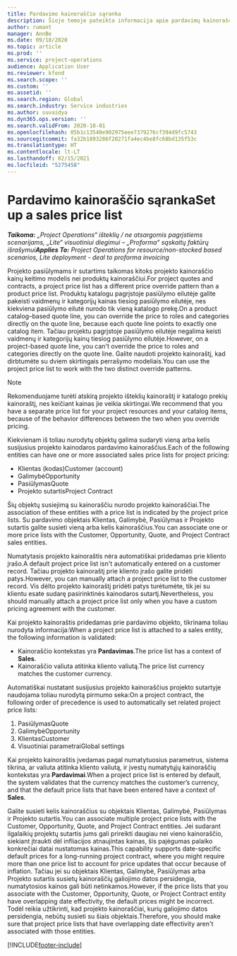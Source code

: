 ```yaml
---
title: Pardavimo kainoraščio sąranka
description: Šioje temoje pateikta informacija apie pardavimų kainoraščius, skirtus projektų kainodarai.
author: rumant
manager: AnnBe
ms.date: 09/18/2020
ms.topic: article
ms.prod: ''
ms.service: project-operations
audience: Application User
ms.reviewer: kfend
ms.search.scope: ''
ms.custom: ''
ms.assetid: ''
ms.search.region: Global
ms.search.industry: Service industries
ms.author: suvaidya
ms.dyn365.ops.version: ''
ms.search.validFrom: 2020-10-01
ms.openlocfilehash: 05b1c13540e902975eee7379276cf394d9fc5743
ms.sourcegitcommit: fa32b1893286f20271fa4ec4be8fc68bd135f53c
ms.translationtype: HT
ms.contentlocale: lt-LT
ms.lasthandoff: 02/15/2021
ms.locfileid: "5275458"
---
```

# <a name="set-up-a-sales-price-list"></a><span data-ttu-id="21db4-103">Pardavimo kainoraščio sąranka</span><span class="sxs-lookup"><span data-stu-id="21db4-103">Set up a sales price list</span></span>

<span data-ttu-id="21db4-104">_**Taikoma:** „Project Operations“ išteklių / ne atsargomis pagrįstiems scenarijams, „Lite“ visuotiniui diegimui – „Proforma“ sąskaitų faktūrų išrašymui_</span><span class="sxs-lookup"><span data-stu-id="21db4-104">_**Applies To:** Project Operations for resource/non-stocked based scenarios, Lite deployment - deal to proforma invoicing_</span></span>

<span data-ttu-id="21db4-105">Projekto pasiūlymams ir sutartims taikomas kitoks projekto kainoraščio kainų keitimo modelis nei produktų kainoraščiui.</span><span class="sxs-lookup"><span data-stu-id="21db4-105">For project quotes and contracts, a project price list has a different price override pattern than a product price list.</span></span> <span data-ttu-id="21db4-106">Produktų katalogu pagrįstoje pasiūlymo eilutėje galite pakeisti vaidmenų ir kategorijų kainas tiesiog pasiūlymo eilutėje, nes kiekviena pasiūlymo eilutė nurodo tik vieną katalogo prekę.</span><span class="sxs-lookup"><span data-stu-id="21db4-106">On a product catalog–based quote line, you can override the price to roles and categories directly on the quote line, because each quote line points to exactly one catalog item.</span></span> <span data-ttu-id="21db4-107">Tačiau projektu pagrįstoje pasiūlymo eilutėje negalima keisti vaidmenų ir kategorijų kainų tiesiog pasiūlymo eilutėje.</span><span class="sxs-lookup"><span data-stu-id="21db4-107">However, on a project-based quote line, you can't override the price to roles and categories directly on the quote line.</span></span> <span data-ttu-id="21db4-108">Galite naudoti projekto kainoraštį, kad dirbtumėte su dviem skirtingais perrašymo modeliais.</span><span class="sxs-lookup"><span data-stu-id="21db4-108">You can use the project price list to work with the two distinct override patterns.</span></span>

> [!NOTE]
> <span data-ttu-id="21db4-109">Rekomenduojame turėti atskirą projekto išteklių kainoraštį ir katalogo prekių kainoraštį, nes keičiant kainas jie veikia skirtingai.</span><span class="sxs-lookup"><span data-stu-id="21db4-109">We recommend that you have a separate price list for your project resources and your catalog items, because of the behavior differences between the two when you override pricing.</span></span>

<span data-ttu-id="21db4-110">Kiekvienam iš toliau nurodytų objektų galima sudaryti vieną arba kelis susijusius projekto kainodaros pardavimo kainoraščius.</span><span class="sxs-lookup"><span data-stu-id="21db4-110">Each of the following entities can have one or more associated sales price lists for project pricing:</span></span>

- <span data-ttu-id="21db4-111">Klientas (kodas)</span><span class="sxs-lookup"><span data-stu-id="21db4-111">Customer (account)</span></span> 
- <span data-ttu-id="21db4-112">Galimybė</span><span class="sxs-lookup"><span data-stu-id="21db4-112">Opportunity</span></span> 
- <span data-ttu-id="21db4-113">Pasiūlymas</span><span class="sxs-lookup"><span data-stu-id="21db4-113">Quote</span></span> 
- <span data-ttu-id="21db4-114">Projekto sutartis</span><span class="sxs-lookup"><span data-stu-id="21db4-114">Project Contract</span></span>

<span data-ttu-id="21db4-115">Šių objektų susiejimą su kainoraščiu nurodo projekto kainoraščiai.</span><span class="sxs-lookup"><span data-stu-id="21db4-115">The association of these entities with a price list is indicated by the project price lists.</span></span> <span data-ttu-id="21db4-116">Su pardavimo objektais Klientas, Galimybė, Pasiūlymas ir Projekto sutartis galite susieti vieną arba kelis kainoraščius.</span><span class="sxs-lookup"><span data-stu-id="21db4-116">You can associate one or more price lists with the Customer, Opportunity, Quote, and Project Contract sales entities.</span></span>

<span data-ttu-id="21db4-117">Numatytasis projekto kainoraštis nėra automatiškai pridedamas prie kliento įrašo.</span><span class="sxs-lookup"><span data-stu-id="21db4-117">A default project price list isn't automatically entered on a customer record.</span></span> <span data-ttu-id="21db4-118">Tačiau projekto kainoraštį prie kliento įrašo galite pridėti patys.</span><span class="sxs-lookup"><span data-stu-id="21db4-118">However, you can manually attach a project price list to the customer record.</span></span> <span data-ttu-id="21db4-119">Vis dėlto projekto kainoraštį pridėti patys turėtumėte, tik jei su klientu esate sudarę pasirinktinės kainodaros sutartį.</span><span class="sxs-lookup"><span data-stu-id="21db4-119">Nevertheless, you should manually attach a project price list only when you have a custom pricing agreement with the customer.</span></span> 

<span data-ttu-id="21db4-120">Kai projekto kainoraštis pridedamas prie pardavimo objekto, tikrinama toliau nurodyta informacija:</span><span class="sxs-lookup"><span data-stu-id="21db4-120">When a project price list is attached to a sales entity, the following information is validated:</span></span>

- <span data-ttu-id="21db4-121">Kainoraščio kontekstas yra **Pardavimas**.</span><span class="sxs-lookup"><span data-stu-id="21db4-121">The price list has a context of **Sales**.</span></span> 
- <span data-ttu-id="21db4-122">Kainoraščio valiuta atitinka kliento valiutą.</span><span class="sxs-lookup"><span data-stu-id="21db4-122">The price list currency matches the customer currency.</span></span> 

<span data-ttu-id="21db4-123">Automatiškai nustatant susijusius projekto kainoraščius projekto sutartyje naudojama toliau nurodytą pirmumo seka:</span><span class="sxs-lookup"><span data-stu-id="21db4-123">On a project contract, the following order of precedence is used to automatically set related project price lists:</span></span>

1. <span data-ttu-id="21db4-124">Pasiūlymas</span><span class="sxs-lookup"><span data-stu-id="21db4-124">Quote</span></span>
2. <span data-ttu-id="21db4-125">Galimybė</span><span class="sxs-lookup"><span data-stu-id="21db4-125">Opportunity</span></span>
3. <span data-ttu-id="21db4-126">Klientas</span><span class="sxs-lookup"><span data-stu-id="21db4-126">Customer</span></span> 
4. <span data-ttu-id="21db4-127">Visuotiniai parametrai</span><span class="sxs-lookup"><span data-stu-id="21db4-127">Global settings</span></span> 

<span data-ttu-id="21db4-128">Kai projekto kainoraštis įvedamas pagal numatytuosius parametrus, sistema tikrina, ar valiuta atitinka kliento valiutą, ir įvestų numatytųjų kainoraščių kontekstas yra **Pardavimai**.</span><span class="sxs-lookup"><span data-stu-id="21db4-128">When a project price list is entered by default, the system validates that the currency matches the customer’s currency, and that the default price lists that have been entered have a context of **Sales**.</span></span>

<span data-ttu-id="21db4-129">Galite susieti kelis kainoraščius su objektais Klientas, Galimybė, Pasiūlymas ir Projekto sutartis.</span><span class="sxs-lookup"><span data-stu-id="21db4-129">You can associate multiple project price lists with the Customer, Opportunity, Quote, and Project Contract entities.</span></span> <span data-ttu-id="21db4-130">Jei sudarant ilgalaikių projektų sutartis jums gali prireikti daugiau nei vieno kainoraščio, siekiant įtraukti dėl infliacijos atnaujintas kainas, šis pajėgumas palaiko konkrečiai datai nustatomas kainas.</span><span class="sxs-lookup"><span data-stu-id="21db4-130">This capability supports date-specific default prices for a long-running project contract, where you might require more than one price list to account for price updates that occur because of inflation.</span></span> <span data-ttu-id="21db4-131">Tačiau jei su objektais Klientas, Galimybė, Pasiūlymas arba Projekto sutartis susietų kainoraščių galiojimo datos persidengia, numatytosios kainos gali būti netinkamos.</span><span class="sxs-lookup"><span data-stu-id="21db4-131">However, if the price lists that you associate with the Customer, Opportunity, Quote, or Project Contract entity have overlapping date effectivity, the default prices might be incorrect.</span></span> <span data-ttu-id="21db4-132">Todėl reikia užtikrinti, kad projekto kainoraščiai, kurių galiojimo datos persidengia, nebūtų susieti su šiais objektais.</span><span class="sxs-lookup"><span data-stu-id="21db4-132">Therefore, you should make sure that project price lists that have overlapping date effectivity aren't associated with those entities.</span></span>


[!INCLUDE[footer-include](../includes/footer-banner.md)]